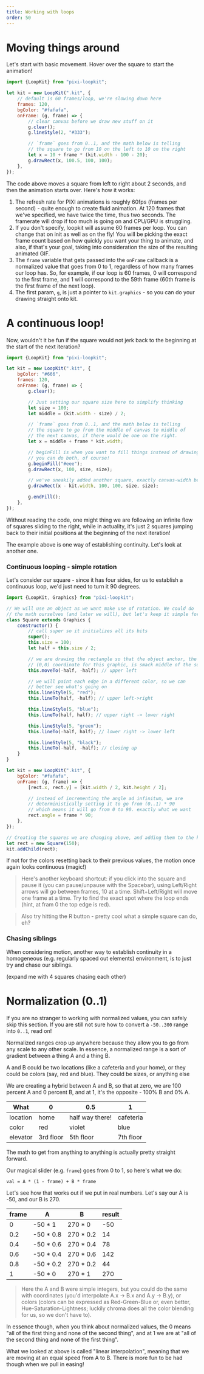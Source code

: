 ```yaml
---
title: Working with loops
order: 50
---
```


# Moving things around

Let's start with basic movement.
Hover over the square to start the animation!

```javascript
import {LoopKit} from "pixi-loopkit";

let kit = new LoopKit(".kit", {
    // default is 60 frames/loop, we're slowing down here
    frames: 120,
    bgColor: "#fafafa",
    onFrame: (g, frame) => {
        // clear canvas before we draw new stuff on it
        g.clear();
        g.lineStyle(2, "#333");

        // `frame` goes from 0..1, and the math below is telling
        // the square to go from 10 on the left to 10 on the right
        let x = 10 + frame * (kit.width - 100 - 20);
        g.drawRect(x, 100.5, 100, 100);
    },
});
```

The code above moves a square from left to right about 2 seconds, and then the animation starts over.
Here's how it works:

1. The refresh rate for PIXI animations is roughly  60fps (frames per second) - quite enough to create fluid animation. At 120 frames that we've specified, we have twice the time, thus two seconds. The framerate will drop if too much is going on and CPU/GPU is struggling.
1. If you don't specify, loopkit will assume 60 frames per loop. You can change that on init as well as on the fly!  You will be picking the exact frame count based on how quickly you want your thing to animate, and also, if that's your goal,  taking into consideration the size of the resulting animated GIF.
1. The `frame` variable that gets passed into the `onFrame` callback is a normalized value that goes from 0 to 1, regardless of how many frames our loop has. So, for example, if our loop is 60 frames, 0 will correspond to the first frame, and 1 will correspond to the 59th frame (60th frame is the first frame of the next loop).
1. The first param, `g`, is just a pointer to `kit.graphics` - so you can do your drawing straight onto kit.

# A continuous loop!

Now, wouldn't it be fun if the square would not jerk back to the beginning at the start of the next iteration?

```javascript
import {LoopKit} from "pixi-loopkit";

let kit = new LoopKit(".kit", {
    bgColor: "#666",
    frames: 120,
    onFrame: (g, frame) => {
        g.clear();

        // Just setting our square size here to simplify thinking
        let size = 100;
        let middle = (kit.width - size) / 2;

        // `frame` goes from 0..1, and the math below is telling
        // the square to go from the middle of canvas to middle of
        // the next canvas, if there would be one on the right.
        let x = middle + frame * kit.width;

        // beginFill is when you want to fill things instead of drawing lines
        // you can do both, of course!
        g.beginFill("#eee");
        g.drawRect(x, 100, size, size);

        // we've sneakily added another square, exactly canvas-width behind
        g.drawRect(x - kit.width, 100, 100, size, size);

        g.endFill();
    },
});
```

Without reading the code, one might thing we are following an infinite flow of squares sliding to the right, while in actuality, it's just 2 squares jumping back to their initial positions at the beginning of the next iteration!

The example above is one way of establishing continuity. Let's look at another one.

### Continuous looping - simple rotation

Let's consider our square - since it has four sides, for us to establish a continuous loop, we'd just need to turn it 90 degrees.

```javascript
import {LoopKit, Graphics} from "pixi-loopkit";

// We will use an object as we want make use of rotation. We could do
// the math ourselves (and later we will), but let's keep it simple for now.
class Square extends Graphics {
    constructor() {
        // call super so it initializes all its bits
        super();
        this.size = 100;
        let half = this.size / 2;

        // we are drawing the rectangle so that the object anchor, the
        // (0,0) coordinate for this graphic, is smack middle of the square
        this.moveTo(-half, -half); // upper left

        // we will paint each edge in a different color, so we can
        // better see what's going on
        this.lineStyle(5, "red");
        this.lineTo(half, -half); // upper left->right

        this.lineStyle(5, "blue");
        this.lineTo(half, half); // upper right -> lower right

        this.lineStyle(5, "green");
        this.lineTo(-half, half); // lower right -> lower left

        this.lineStyle(5, "black");
        this.lineTo(-half, -half); // closing up
    }
}

let kit = new LoopKit(".kit", {
    bgColor: "#fafafa",
    onFrame: (g, frame) => {
        [rect.x, rect.y] = [kit.width / 2, kit.height / 2];

        // instead of incrementing the angle ad infinitum, we are
        // deterministically setting it to go from (0..1) * 90
        // which means it will go from 0 to 90. exactly what we want
        rect.angle = frame * 90;
    },
});

// Creating the squares we are changing above, and adding them to the kit
let rect = new Square(150);
kit.addChild(rect);
```

If not for the colors resetting back to their previous values, the motion once again looks continuous (magic!)

> Here's another keyboard shortcut: if you click into the square and pause it (you can pause/unpause with the Spacebar),
using Left/Right arrows will go between frames, 10 at a time. Shift+Left/Right will move one frame at a time. Try to find the exact spot where the loop ends (hint, at fram 0 the top edge is red).

> Also try hitting the R button - pretty cool what a simple square can do, eh?


### Chasing siblings

When considering motion, another way to establish continuity in a homogeneous (e.g. regularly spaced out elements) environment, is to just try and chase our siblings.

(expand me with 4 squares chasing each other)

# Normalization (0..1)

If you are no stranger to working with normalized values, you can safely skip this section. If you are still not sure how to convert a `-50..300` range into `0..1`, read on!

Normalized ranges crop up anywhere because they allow you to go from any scale to any other scale. In essence, a normalized range is a sort of gradient between a thing A and a thing B.

A and B could be two locations (like a cafeteria and your home), or they could be colors (say, red and blue). They could be sizes, or anything else

We are creating a hybrid between A and B, so that at zero, we are 100 percent A and 0 percent B, and at 1, it's the opposite - 100% B and 0% A.


| What     | 0         | 0.5             | 1         |
|----------|-----------|-----------------|-----------|
| location | home      | half way there! | cafeteria |
| color    | red       | violet          | blue      |
| elevator | 3rd floor | 5th floor       | 7th floor |

The math to get from anything to anything is actually pretty straight forward.

Our magical slider (e.g. `frame`) goes from 0 to 1, so here's what we do:

```
val = A * (1 - frame) + B * frame
```

Let's see how that works out if we put in real numbers. Let's say our A is -50, and our B is 270.


| frame | A          | B          | result |
|-------|------------|------------|--------|
| 0     | -50 \* 1   | 270 \* 0   | -50    |
| 0.2   | -50 \* 0.8 | 270 \* 0.2 | 14     |
| 0.4   | -50 \* 0.6 | 270 \* 0.4 | 78     |
| 0.6   | -50 \* 0.4 | 270 \* 0.6 | 142    |
| 0.8   | -50 \* 0.2 | 270 \* 0.2 | 44     |
| 1     | -50 \* 0   | 270 \* 1   | 270    |


> Here the A and B were simple integers, but you could do the same with coordinates (you'd interpolate A.x -> B.x and A.y -> B.y), or colors (colors can be expressed as Red-Green-Blue or, even better, Hue-Saturation-Lightness; luckily chroma does all the color blending for us, so we don't have to).

In essence though, when you think about normalized values, the 0 means "all of the first thing and none of the second thing", and at 1 we are at "all of the second thing and none of the first thing".

What we looked at above is called "linear interpolation", meaning that we are moving at an equal speed from A to B. There is more fun to be had though when we pull in easing!